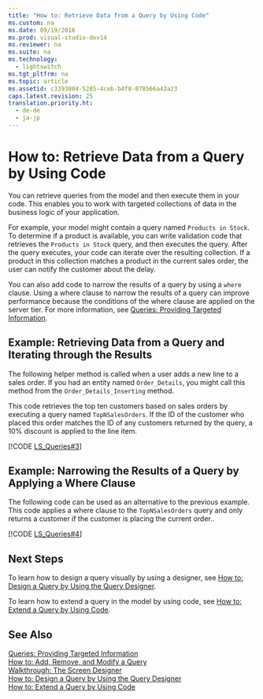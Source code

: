 ```yaml
---
title: "How to: Retrieve Data from a Query by Using Code"
ms.custom: na
ms.date: 09/19/2016
ms.prod: visual-studio-dev14
ms.reviewer: na
ms.suite: na
ms.technology: 
  - lightswitch
ms.tgt_pltfrm: na
ms.topic: article
ms.assetid: c3393804-5285-4ceb-b4f8-078566a43a23
caps.latest.revision: 25
translation.priority.ht: 
  - de-de
  - ja-jp
---
```

# How to: Retrieve Data from a Query by Using Code
You can retrieve queries from the model and then execute them in your code. This enables you to work with targeted collections of data in the business logic of your application.  
  
 For example, your model might contain a query named `Products in Stock`. To determine if a product is available, you can write validation code that retrieves the `Products in Stock` query, and then executes the query. After the query executes, your code can iterate over the resulting collection. If a product in this collection matches a product in the current sales order, the user can notify the customer about the delay.  
  
 You can also add code to narrow the results of a query by using a `where` clause. Using a where clause to narrow the results of a query can improve performance because the conditions of the where clause are applied on the server tier. For more information, see [Queries: Providing Targeted Information](../Topic/Queries:%20Retrieving%20Information%20from%20a%20Data%20Source.md).  
  
## Example: Retrieving Data from a Query and Iterating through the Results  
 The following helper method is called when a user adds a new line to a sales order. If you had an entity named `Order_Details`, you might call this method from the `Order_Details_Inserting` method.  
  
 This code retrieves the top ten customers based on sales orders by executing a query named `TopNSalesOrders`.  If the ID of the customer who placed this order matches the ID of any customers returned by the query, a 10% discount is applied to the line item.  
  
 [!CODE [LS_Queries#3](../CodeSnippet/VS_Snippets_Misc/ls_queries#3)]  
  
## Example: Narrowing the Results of a Query by Applying a Where Clause  
 The following code can be used as an alternative to the previous example. This code applies a where clause to the `TopNSalesOrders` query and only returns a customer if the customer is placing the current order..  
  
 [!CODE [LS_Queries#4](../CodeSnippet/VS_Snippets_Misc/ls_queries#4)]  
  
## Next Steps  
 To learn how to design a query visually by using a designer, see [How to: Design a Query by Using the Query Designer](../Topic/How%20to:%20Design%20a%20Query%20by%20Using%20the%20Query%20Designer.md).  
  
 To learn how to extend a query in the model by using code, see [How to: Extend a Query by Using Code](../Topic/How%20to:%20Extend%20a%20Query%20by%20Using%20Code.md).  
  
## See Also  
 [Queries: Providing Targeted Information](../Topic/Queries:%20Retrieving%20Information%20from%20a%20Data%20Source.md)   
 [How to: Add, Remove, and Modify a Query](../vs140/How-to--Add--Remove--and-Modify-a-Query.md)   
 [Walkthrough: The Screen Designer](../vs140/Walkthrough--Designing-a-Silverlight-Screen-in-LightSwitch.md)   
 [How to: Design a Query by Using the Query Designer](../Topic/How%20to:%20Design%20a%20Query%20by%20Using%20the%20Query%20Designer.md)   
 [How to: Extend a Query by Using Code](../Topic/How%20to:%20Extend%20a%20Query%20by%20Using%20Code.md)